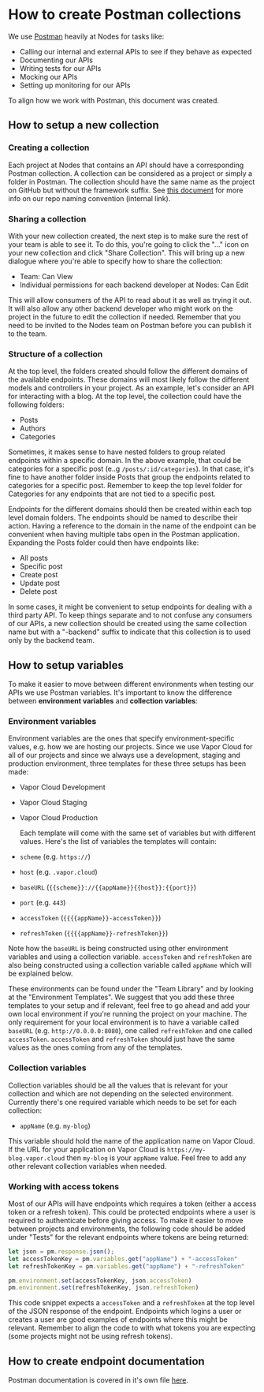# How to create Postman collections

We use [Postman](https://www.getpostman.com/) heavily at Nodes for tasks like:

- Calling our internal and external APIs to see if they behave as expected
- Documenting our APIs
- Writing tests for our APIs
- Mocking our APIs
- Setting up monitoring for our APIs

To align how we work with Postman, this document was created.

## How to setup a new collection

### Creating a collection

Each project at Nodes that contains an API should have a corresponding Postman collection. A collection can be considered as a project or simply a folder in Postman. The collection should have the same name as  the project on GitHub but without the framework suffix. See [this document](https://github.com/nodes-projects/readme/blob/master/general/new-repository.md) for more info on our repo naming convention (internal link).

### Sharing a collection

With your new collection created, the next step is to make sure the rest of your team is able to see it. To do this, you're going to click the "…" icon on your new collection and click "Share Collection". This will bring up a new dialogue where you're able to specify how to share the collection:

- Team: Can View
- Individual permissions for each backend developer at Nodes: Can Edit

This will allow consumers of the API to read about it as well as trying it out. It will also allow any other backend developer who might work on the project in the future to edit the collection if needed. Remember that you need to be invited to the Nodes team on Postman before you can publish it to the team.

### Structure of a collection

At the top level, the folders created should follow the different domains of the available endpoints. These domains will most likely follow the different models and controllers in your project. As an example, let's consider an API for interacting with a blog. At the top level, the collection could have the following folders:

- Posts
- Authors
- Categories

Sometimes, it makes sense to have nested folders to group related endpoints within a specific domain. In the above example, that could be categories for a specific post (e..g `/posts/:id/categories`). In that case, it's fine to have another folder inside Posts that group the endpoints related to categories for a specific post. Remember to keep the top level folder for Categories for any endpoints that are not tied to a specific post.

Endpoints for the different domains should then be created within each top level domain folders. The endpoints should be named to describe their action. Having a reference to the domain in the name of the endpoint can be convenient when having multiple tabs open in the Postman application. Expanding the Posts folder could then have endpoints like:

- All posts
- Specific post
- Create post
- Update post
- Delete post

In some cases, it might be convenient to setup endpoints for dealing with a third party API. To keep things separate and to not confuse any consumers of our APIs, a new collection should be created using the same collection name but with a "-backend" suffix to indicate that this collection is to used only by the backend team.

## How to setup variables

To make it easier to move between different environments when testing our APIs we use Postman variables. It's important to know the difference between **environment variables** and **collection variables**:

### Environment variables

Environment variables are the ones that specify environment-specific values, e.g. how we are hosting our projects. Since we use Vapor Cloud for all of our projects and since we always use a development, staging and production environment, three templates for these three setups has been made:

- Vapor Cloud Development

- Vapor Cloud Staging

- Vapor Cloud Production

  Each template will come with the same set of variables but with different values. Here's the list of variables the templates will contain:

- `scheme` (e.g. `https://`)

- `host` (e.g. `.vapor.cloud`)

- `baseURL` (`{{scheme}}://{{appName}}{{host}}:{{port}}`)

- `port` (e.g. `443`)

- `accessToken` (`{{{{appName}}-accessToken}}`)

- `refreshToken` (`{{{{appName}}-refreshToken}}`)

Note how the `baseURL` is being constructed using other environment variables and using a collection variable. `accessToken` and `refreshToken` are also being constructed using a collection variable called `appName` which will be explained below.

These environments can be found under the "Team Library" and by looking at the "Environment Templates". We suggest that you add these three templates to your setup and if relevant, feel free to go ahead and add your own local environment if you're running the project on your machine. The only requirement for your local environment is to have a variable called `baseURL` (e.g. `http://0.0.0.0:8080`), one called `refreshToken` and one called `accessToken`. `accessToken` and `refreshToken`  should just have the same values as the ones coming from any of the templates.

### Collection variables

Collection variables should be all the values that is relevant for your collection and which are not depending on the selected environment. Currently there's one required variable which needs to be set for each collection:

- `appName` (e.g. `my-blog`)

This variable should hold the name of the application name on Vapor Cloud. If the URL for your application on Vapor Cloud is `https://my-blog.vapor.cloud` then `my-blog`  is your `appName` value. Feel free to add any other relevant collection variables when needed.

### Working with access tokens

Most of our APIs will have endpoints which requires a token (either a access token or a refresh token). This could be protected endpoints where a user is required to authenticate before giving access. To make it easier to move between projects and environments, the following code should be added under "Tests" for the relevant endpoints where tokens are being returned:

```javascript
let json = pm.response.json();
let accessTokenKey = pm.variables.get("appName") + "-accessToken"
let refreshTokenKey = pm.variables.get("appName") + "-refreshToken"

pm.environment.set(accessTokenKey, json.accessToken)
pm.environment.set(refreshTokenKey, json.refreshToken)
```

This code snippet expects a `accessToken` and a `refreshToken` at the top level of the JSON response of the endpoint. Endpoints which logins a user or creates a user are good examples of endpoints where this might be relevant. Remember to align the code to with what tokens you are expecting (some projects might not be using refresh tokens).

## How to create endpoint documentation

Postman documentation is covered in it's own file [here](https://github.com/nodes-vapor/readme/blob/master/Documentation/how-to-create-postman-documentation.md).